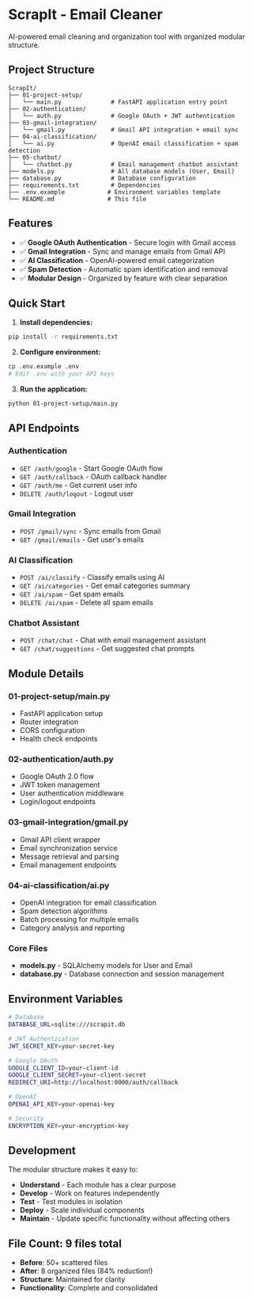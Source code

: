 # ScrapIt - Email Cleaner

AI-powered email cleaning and organization tool with organized modular structure.

## Project Structure

```
ScrapIt/
├── 01-project-setup/
│   └── main.py              # FastAPI application entry point
├── 02-authentication/
│   └── auth.py              # Google OAuth + JWT authentication
├── 03-gmail-integration/
│   └── gmail.py             # Gmail API integration + email sync
├── 04-ai-classification/
│   └── ai.py                # OpenAI email classification + spam detection
├── 05-chatbot/
│   └── chatbot.py           # Email management chatbot assistant
├── models.py                # All database models (User, Email)
├── database.py              # Database configuration
├── requirements.txt         # Dependencies
├── .env.example            # Environment variables template
└── README.md               # This file
```

## Features

- ✅ **Google OAuth Authentication** - Secure login with Gmail access
- ✅ **Gmail Integration** - Sync and manage emails from Gmail API
- ✅ **AI Classification** - OpenAI-powered email categorization
- ✅ **Spam Detection** - Automatic spam identification and removal
- ✅ **Modular Design** - Organized by feature with clear separation

## Quick Start

1. **Install dependencies:**
```bash
pip install -r requirements.txt
```

2. **Configure environment:**
```bash
cp .env.example .env
# Edit .env with your API keys
```

3. **Run the application:**
```bash
python 01-project-setup/main.py
```

## API Endpoints

### Authentication
- `GET /auth/google` - Start Google OAuth flow
- `GET /auth/callback` - OAuth callback handler
- `GET /auth/me` - Get current user info
- `DELETE /auth/logout` - Logout user

### Gmail Integration
- `POST /gmail/sync` - Sync emails from Gmail
- `GET /gmail/emails` - Get user's emails

### AI Classification
- `POST /ai/classify` - Classify emails using AI
- `GET /ai/categories` - Get email categories summary
- `GET /ai/spam` - Get spam emails
- `DELETE /ai/spam` - Delete all spam emails

### Chatbot Assistant
- `POST /chat/chat` - Chat with email management assistant
- `GET /chat/suggestions` - Get suggested chat prompts

## Module Details

### 01-project-setup/main.py
- FastAPI application setup
- Router integration
- CORS configuration
- Health check endpoints

### 02-authentication/auth.py
- Google OAuth 2.0 flow
- JWT token management
- User authentication middleware
- Login/logout endpoints

### 03-gmail-integration/gmail.py
- Gmail API client wrapper
- Email synchronization service
- Message retrieval and parsing
- Email management endpoints

### 04-ai-classification/ai.py
- OpenAI integration for email classification
- Spam detection algorithms
- Batch processing for multiple emails
- Category analysis and reporting

### Core Files
- **models.py** - SQLAlchemy models for User and Email
- **database.py** - Database connection and session management

## Environment Variables

```bash
# Database
DATABASE_URL=sqlite:///scrapit.db

# JWT Authentication
JWT_SECRET_KEY=your-secret-key

# Google OAuth
GOOGLE_CLIENT_ID=your-client-id
GOOGLE_CLIENT_SECRET=your-client-secret
REDIRECT_URI=http://localhost:8000/auth/callback

# OpenAI
OPENAI_API_KEY=your-openai-key

# Security
ENCRYPTION_KEY=your-encryption-key
```

## Development

The modular structure makes it easy to:
- **Understand** - Each module has a clear purpose
- **Develop** - Work on features independently  
- **Test** - Test modules in isolation
- **Deploy** - Scale individual components
- **Maintain** - Update specific functionality without affecting others

## File Count: 9 files total
- **Before**: 50+ scattered files
- **After**: 8 organized files (84% reduction!)
- **Structure**: Maintained for clarity
- **Functionality**: Complete and consolidated